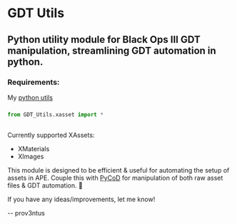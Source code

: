 # GDT Utils

## Python utility module for Black Ops III GDT manipulation, streamlining GDT automation in python. 

### Requirements:
My [python utils](https://github.com/w4133d/pv_py_utils)

###

```py
from GDT_Utils.xasset import *
```
##
Currently supported XAssets:
- XMaterials
- XImages

This module is designed to be efficient & useful for automating the setup of assets in APE.
Couple this with [PyCoD](https://github.com/dtzxporter/PyCod/tree/master) for manipulation of both raw asset files & GDT automation. 💪

If you have any ideas/improvements, let me know!

-- prov3ntus
